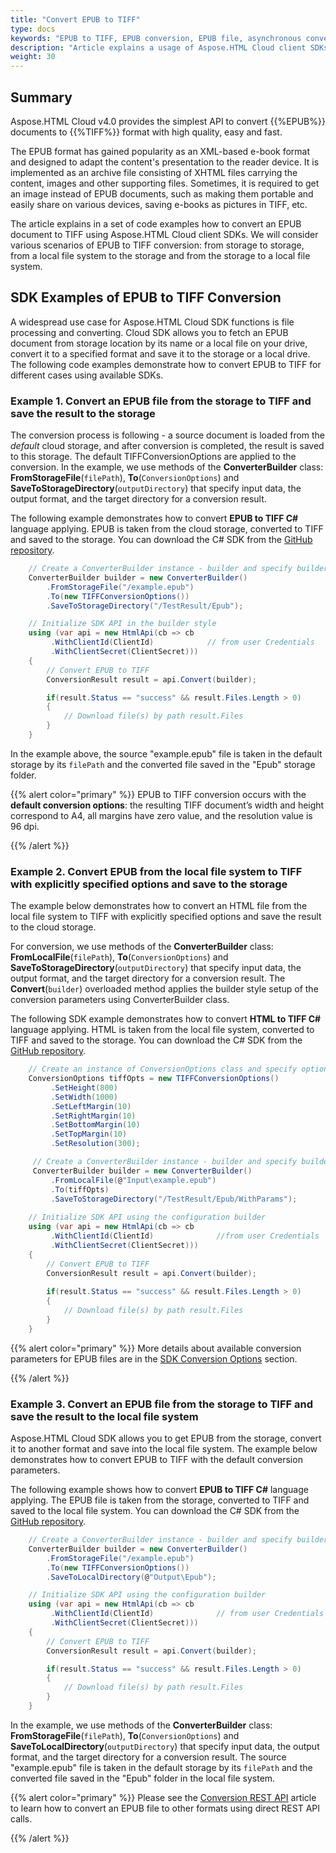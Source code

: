 ```yaml
---
title: "Convert EPUB to TIFF"
type: docs
keywords: "EPUB to TIFF, EPUB conversion, EPUB file, asynchronous conversion, conversion SDK, convert EPUB to TIFF, SDK, SDK examples, Python, Ruby, PHP, Java, .Net, C#, Android, Swift, Node.js"
description: "Article explains a usage of Aspose.HTML Cloud client SDKs to convert EPUB to TIFF by a set of examples. SDKs are available in PHP, Python, Ruby, Android, Swift, C#, Java, C++, Node.js and more."
weight: 30
---
```


## **Summary**

Aspose.HTML Cloud v4.0 provides the simplest API to convert {{%EPUB%}} documents to {{%TIFF%}} format with high quality, easy and fast. 

The EPUB format has gained popularity as an XML-based e-book format and designed to adapt the content's presentation to the reader device. It is implemented as an archive file consisting of XHTML files carrying the content, images and other supporting files. Sometimes, it is required to get an image instead of EPUB documents, such as making them portable and easily share on various devices, saving e-books as pictures in TIFF, etc.

The article explains in a set of code examples how to convert an EPUB document to TIFF using Aspose.HTML Cloud client SDKs. We will consider various scenarios of EPUB to TIFF conversion: from storage to storage, from a local file system to the storage and from the storage to a local file system.

## **SDK Examples of EPUB to TIFF Conversion**

A widespread use case for Aspose.HTML Cloud SDK functions is file processing and converting.  Cloud SDK allows you to fetch an EPUB document from storage location by its name or a local file on your drive, convert it to a specified format and save it to the storage or a local drive. The following code examples demonstrate how to convert EPUB to TIFF for different cases using available SDKs.

### **Example 1.**  Convert an EPUB file from the storage to TIFF and save the result to the storage

The conversion process is following - a source document is loaded from the *default* cloud storage, and after conversion is completed, the result is saved to this storage. The default TIFFConversionOptions are applied to the conversion. In the example, we use methods of the **ConverterBuilder** class: **FromStorageFile**(`filePath`), **To**(`ConversionOptions`) and **SaveToStorageDirectory**(`outputDirectory`) that specify input data, the output format, and the target directory for a conversion result.

The following example demonstrates how to convert **EPUB to TIFF C#** language applying. EPUB is taken from the cloud storage, converted to TIFF and saved to the storage. You can download the C# SDK from the [GitHub repository](https://github.com/aspose-html-cloud/aspose-html-cloud-dotnet).

```c#
    // Create a ConverterBuilder instance - builder and specify builder methods	
    ConverterBuilder builder = new ConverterBuilder()
        .FromStorageFile("/example.epub")
        .To(new TIFFConversionOptions())
        .SaveToStorageDirectory("/TestResult/Epub");

    // Initialize SDK API in the builder style
	using (var api = new HtmlApi(cb => cb
         .WithClientId(ClientId)            // from user Сredentials
         .WithClientSecret(ClientSecret)))
    {
        // Convert EPUB to TIFF
	    ConversionResult result = api.Convert(builder);

        if(result.Status == "success" && result.Files.Length > 0)
        {
            // Download file(s) by path result.Files 
        }        
    }
```

In the example above, the source "example.epub" file is taken in the default storage by its `filePath` and the converted file saved in the "Epub" storage folder.

{{% alert color="primary" %}} 
EPUB to TIFF conversion occurs with the **default conversion options**: the resulting TIFF document’s width and height correspond to A4, all margins have zero value, and the resolution value is 96 dpi.

{{% /alert %}} 

### **Example 2.** Convert EPUB from the local file system to TIFF with explicitly specified options and save to the storage

The example below demonstrates how to convert an HTML file from the local file system to TIFF with explicitly specified options and save the result to the cloud storage.

 For conversion, we use methods of the **ConverterBuilder** class: **FromLocalFile**(`filePath`), **To**(`ConversionOptions`) and **SaveToStorageDirectory**(`outputDirectory`) that specify input data, the output format, and the target directory for a conversion result. The **Convert**(`builder`) overloaded method applies the builder style setup of the conversion parameters using ConverterBuilder class.

The following SDK example demonstrates how to convert **HTML to TIFF C#** language applying. HTML is taken from the local file system, converted to TIFF and saved to the storage. You can download the C# SDK from the [GitHub repository](https://github.com/aspose-html-cloud/aspose-html-cloud-dotnet).

```c#
    // Create an instance of ConversionOptions class and specify options for EPUB to TIFF conversion	
	ConversionOptions tiffOpts = new TIFFConversionOptions()
         .SetHeight(800)
         .SetWidth(1000)
         .SetLeftMargin(10)
         .SetRightMargin(10)
         .SetBottomMargin(10)
         .SetTopMargin(10)
         .SetResolution(300);

     // Create a ConverterBuilder instance - builder and specify builder methods
     ConverterBuilder builder = new ConverterBuilder()
         .FromLocalFile(@"Input\example.epub")
         .To(tiffOpts)
         .SaveToStorageDirectory("/TestResult/Epub/WithParams");
    	 
    // Initialize SDK API using the configuration builder
    using (var api = new HtmlApi(cb => cb
         .WithClientId(ClientId)              //from user Сredentials
         .WithClientSecret(ClientSecret)))
    {
        // Convert EPUB to TIFF
        ConversionResult result = api.Convert(builder);
    
        if(result.Status == "success" && result.Files.Length > 0)
        {
            // Download file(s) by path result.Files 
        }    
    }
```

{{% alert color="primary" %}} 
More details about available conversion parameters for EPUB files are in the [SDK Conversion Options](/html/conversion-api/sdk-conversion-options/) section.

{{% /alert %}} 

### **Example 3.** Convert an EPUB file from the storage to TIFF and save the result to the local file system

Aspose.HTML Cloud SDK allows you to get EPUB from the storage, convert it to another format and save into the local file system. The example below demonstrates how to convert EPUB to TIFF with the default conversion parameters.

The following example shows how to convert **EPUB to TIFF C#** language applying. The EPUB file is taken from the storage, converted to TIFF and saved to the local file system. You can download the C# SDK from the [GitHub repository](https://github.com/aspose-html-cloud/aspose-html-cloud-dotnet).

```c#
    // Create a ConverterBuilder instance - builder and specify builder methods
	ConverterBuilder builder = new ConverterBuilder()
        .FromStorageFile("/example.epub")
        .To(new TIFFConversionOptions())
        .SaveToLocalDirectory(@"Output\Epub");

    // Initialize SDK API using the configuration builder
	using (var api = new HtmlApi(cb => cb
         .WithClientId(ClientId)              // from user Сredentials          
         .WithClientSecret(ClientSecret)))
    {
        // Convert EPUB to TIFF
	    ConversionResult result = api.Convert(builder);

        if(result.Status == "success" && result.Files.Length > 0)
        {
            // Download file(s) by path result.Files 
        }        
    }
```

In the example, we use methods of the **ConverterBuilder** class: **FromStorageFile**(`filePath`), **To**(`ConversionOptions`) and **SaveToLocalDirectory**(`outputDirectory`) that specify input data, the output format, and the target directory for a conversion result. The source "example.epub" file is taken in the default storage by its `filePath` and the converted file saved in the "Epub"  folder in the local file system.

{{% alert color="primary" %}} 
Please see the [Conversion REST API](/html/conversion-api/conversion-rest-api/) article to learn how to convert an EPUB file to other formats using direct REST API calls.

{{% /alert %}} 

